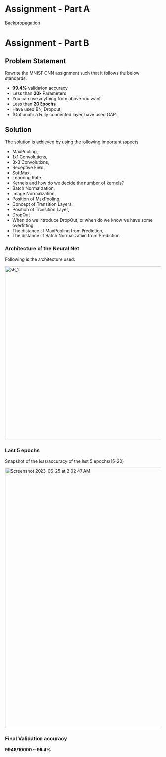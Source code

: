 # Assignment - Part A
Backpropagation
# Assignment - Part B

## Problem Statement
Rewrite the MNIST CNN assignment such that it follows the below standards:

- **99.4%** validation accuracy
- Less than **20k** Parameters
- You can use anything from above you want. 
- Less than **20 Epochs**
- Have used BN, Dropout,
- (Optional): a Fully connected layer, have used GAP.

## Solution
The solution is achieved by using the following important aspects

- MaxPooling,
- 1x1 Convolutions,
- 3x3 Convolutions,
- Receptive Field,
- SoftMax,
- Learning Rate,
- Kernels and how do we decide the number of kernels?
- Batch Normalization,
- Image Normalization,
- Position of MaxPooling,
- Concept of Transition Layers,
- Position of Transition Layer,
- DropOut
- When do we introduce DropOut, or when do we know we have some overfitting
- The distance of MaxPooling from Prediction,
- The distance of Batch Normalization from Prediction

### Architecture of the Neural Net
Following is the architecture used:

<img width="561" alt="s6_1" src="https://github.com/divyamarora910/deep-learning-school-of-ai/assets/22102468/2e0d39fe-b7da-4e14-b1ff-98d3acaa89e3">

### Last 5 epochs
Snapshot of the loss/accuracy of the last 5 epochs(15-20)

<img width="840" alt="Screenshot 2023-06-25 at 2 02 47 AM" src="https://github.com/divyamarora910/deep-learning-school-of-ai/assets/22102468/467d5281-8150-4372-94a0-f73eb22b47c9">

### Final Validation accuracy

**9946/10000 ~ 99.4%**

